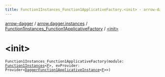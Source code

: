 ```yaml
---
title: Function1Instances_Function1ApplicativeFactory.<init> - arrow-dagger
---
```


[arrow-dagger](../../index.html) / [arrow.dagger.instances](../index.html) / [Function1Instances_Function1ApplicativeFactory](index.html) / [&lt;init&gt;](./-init-.html)

# &lt;init&gt;

`Function1Instances_Function1ApplicativeFactory(module: `[`Function1Instances`](../-function1-instances/index.html)`<`[`F`](index.html#F)`>, evProvider: Provider<`[`DaggerFunction1ApplicativeInstance`](../-dagger-function1-applicative-instance/index.html)`<`[`F`](index.html#F)`>>)`